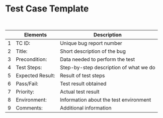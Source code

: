 # Test Case Template

<br>

|  | Elements | Description |
| --- | --- | --- |
| 1 | TC ID: | Unique bug report number |
| 2 | Title: | Short description of the bug |
| 3 | Precondition: | Data needed to perform the test |
| 4 | Test Steps: | Step-by-step description of what we do |
| 5 | Expected Result: | Result of test steps |
| 6 | Pass/Fail: | Test result obtained |
| 7 | Priority: | Actual test result |
| 8 | Environment: | Information about the test environment |
| 9 | Comments: | Additional information |
